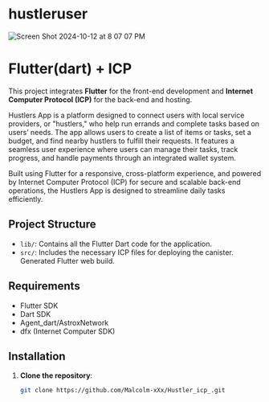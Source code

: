 # hustleruser
![Screen Shot 2024-10-12 at 8 07 07 PM](https://github.com/user-attachments/assets/4e96c15f-cb84-451c-8bf1-d74249369841)

# Flutter(dart) + ICP

This project integrates **Flutter** for the front-end development and **Internet Computer Protocol (ICP)** for the back-end and hosting. 

Hustlers App is a platform designed to connect users with local service providers, or "hustlers," who help run errands and complete tasks based on users’ needs. The app allows users to create a list of items or tasks, set a budget, and find nearby hustlers to fulfill their requests. It features a seamless user experience where users can manage their tasks, track progress, and handle payments through an integrated wallet system.

Built using Flutter for a responsive, cross-platform experience, and powered by Internet Computer Protocol (ICP) for secure and scalable back-end operations, the Hustlers App is designed to streamline daily tasks efficiently.


## Project Structure

- `lib/`: Contains all the Flutter Dart code for the application.
- `src/`: Includes the necessary ICP files for deploying the canister. Generated Flutter web build.

## Requirements

- Flutter SDK
- Dart SDK
- Agent_dart/AstroxNetwork
- dfx (Internet Computer SDK)

## Installation

1. **Clone the repository**:
   ```bash
   git clone https://github.com/Malcolm-xXx/Hustler_icp_.git

